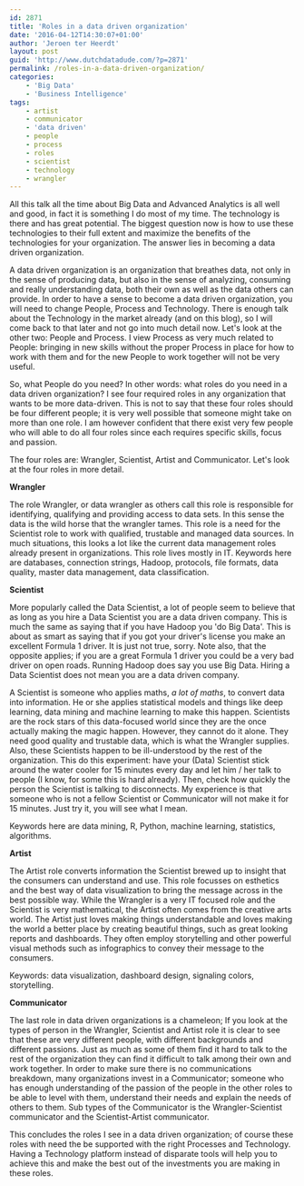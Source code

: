 ```yaml
---
id: 2871
title: 'Roles in a data driven organization'
date: '2016-04-12T14:30:07+01:00'
author: 'Jeroen ter Heerdt'
layout: post
guid: 'http://www.dutchdatadude.com/?p=2871'
permalink: /roles-in-a-data-driven-organization/
categories:
    - 'Big Data'
    - 'Business Intelligence'
tags:
    - artist
    - communicator
    - 'data driven'
    - people
    - process
    - roles
    - scientist
    - technology
    - wrangler
---
```


All this talk all the time about Big Data and Advanced Analytics is all well and good, in fact it is something I do most of my time. The technology is there and has great potential. The biggest question now is how to use these technologies to their full extent and maximize the benefits of the technologies for your organization. The answer lies in becoming a data driven organization.

A data driven organization is an organization that breathes data, not only in the sense of producing data, but also in the sense of analyzing, consuming and really understanding data, both their own as well as the data others can provide. In order to have a sense to become a data driven organization, you will need to change People, Process and Technology. There is enough talk about the Technology in the market already (and on this blog), so I will come back to that later and not go into much detail now. Let's look at the other two: People and Process. I view Process as very much related to People: bringing in new skills without the proper Process in place for how to work with them and for the new People to work together will not be very useful.

So, what People do you need? In other words: what roles do you need in a data driven organization? I see four required roles in any organization that wants to be more data-driven. This is not to say that these four roles should be four different people; it is very well possible that someone might take on more than one role. I am however confident that there exist very few people who will able to do all four roles since each requires specific skills, focus and passion.

The four roles are: Wrangler, Scientist, Artist and Communicator. Let's look at the four roles in more detail.

<strong>Wrangler
</strong>

The role Wrangler, or data wrangler as others call this role is responsible for identifying, qualifying and providing access to data sets. In this sense the data is the wild horse that the wrangler tames. This role is a need for the Scientist role to work with qualified, trustable and managed data sources. In much situations, this looks a lot like the current data management roles already present in organizations. This role lives mostly in IT. Keywords here are databases, connection strings, Hadoop, protocols, file formats, data quality, master data management, data classification.

<strong>Scientist
</strong>

More popularly called the Data Scientist, a lot of people seem to believe that as long as you hire a Data Scientist you are a data driven company. This is much the same as saying that if you have Hadoop you 'do Big Data'. This is about as smart as saying that if you got your driver's license you make an excellent Formula 1 driver. It is just not true, sorry. Note also, that the opposite applies; if you are a great Formula 1 driver you could be a very bad driver on open roads. Running Hadoop does say you use Big Data. Hiring a Data Scientist does not mean you are a data driven company.

A Scientist is someone who applies maths, <em>a lot of maths</em>, to convert data into information. He or she applies statistical models and things like deep learning, data mining and machine learning to make this happen. Scientists are the rock stars of this data-focused world since they are the once actually making the magic happen. However, they cannot do it alone. They need good quality and trustable data, which is what the Wrangler supplies. Also, these Scientists happen to be ill-understood by the rest of the organization. This do this experiment: have your (Data) Scientist stick around the water cooler for 15 minutes every day and let him / her talk to people (I know, for some this is hard already). Then, check how quickly the person the Scientist is talking to disconnects. My experience is that someone who is not a fellow Scientist or Communicator will not make it for 15 minutes. Just try it, you will see what I mean.

Keywords here are data mining, R, Python, machine learning, statistics, algorithms.

<strong>Artist
</strong>

The Artist role converts information the Scientist brewed up to insight that the consumers can understand and use. This role focusses on esthetics and the best way of data visualization to bring the message across in the best possible way. While the Wrangler is a very IT focused role and the Scientist is very mathematical, the Artist often comes from the creative arts world. The Artist just loves making things understandable and loves making the world a better place by creating beautiful things, such as great looking reports and dashboards. They often employ storytelling and other powerful visual methods such as infographics to convey their message to the consumers.

Keywords: data visualization, dashboard design, signaling colors, storytelling.

<strong>Communicator
</strong>

The last role in data driven organizations is a chameleon; If you look at the types of person in the Wrangler, Scientist and Artist role it is clear to see that these are very different people, with different backgrounds and different passions. Just as much as some of them find it hard to talk to the rest of the organization they can find it difficult to talk among their own and work together. In order to make sure there is no communications breakdown, many organizations invest in a Communicator; someone who has enough understanding of the passion of the people in the other roles to be able to level with them, understand their needs and explain the needs of others to them. Sub types of the Communicator is the Wrangler-Scientist communicator and the Scientist-Artist communicator.

This concludes the roles I see in a data driven organization; of course these roles with need the be supported with the right Processes and Technology. Having a Technology platform instead of disparate tools will help you to achieve this and make the best out of the investments you are making in these roles.